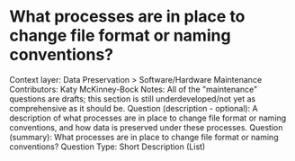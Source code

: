 # What processes are in place to change file format or naming conventions?

Context layer: Data Preservation > Software/Hardware Maintenance
Contributors: Katy McKinney-Bock
Notes: All of the "maintenance" questions are drafts; this section is still underdeveloped/not yet as comprehensive as it should be.
Question (description - optional): A description of what processes are in place to change file format or naming conventions, and how data is preserved under these processes.
Question (summary): What processes are in place to change file format or naming conventions? 
Question Type: Short Description (List)